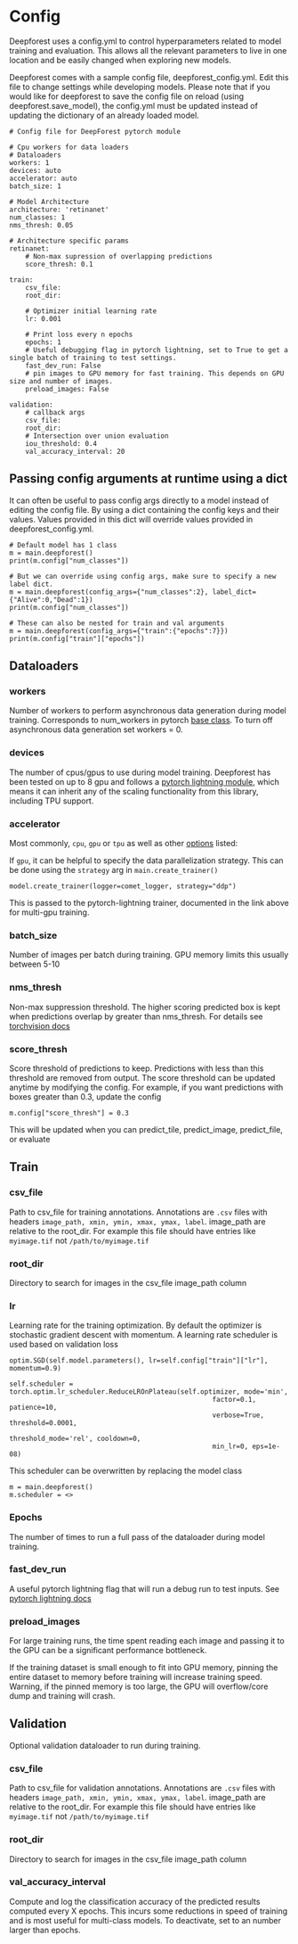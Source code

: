 # Config

Deepforest uses a config.yml to control hyperparameters related to model training and evaluation. This allows all the relevant parameters to live in one location and be easily changed when exploring new models.

Deepforest comes with a sample config file, deepforest_config.yml. Edit this file to change settings while developing models. Please note that if you would like for deepforest to save the config file on reload (using deepforest.save_model), 
the config.yml must be updated instead of updating the dictionary of an already loaded model.

```
# Config file for DeepForest pytorch module

# Cpu workers for data loaders
# Dataloaders
workers: 1
devices: auto
accelerator: auto
batch_size: 1

# Model Architecture
architecture: 'retinanet'
num_classes: 1
nms_thresh: 0.05

# Architecture specific params
retinanet:
    # Non-max supression of overlapping predictions
    score_thresh: 0.1

train:
    csv_file:
    root_dir:
    
    # Optimizer initial learning rate
    lr: 0.001

    # Print loss every n epochs
    epochs: 1
    # Useful debugging flag in pytorch lightning, set to True to get a single batch of training to test settings.
    fast_dev_run: False
    # pin images to GPU memory for fast training. This depends on GPU size and number of images.
    preload_images: False
    
validation:
    # callback args
    csv_file: 
    root_dir:
    # Intersection over union evaluation
    iou_threshold: 0.4
    val_accuracy_interval: 20
```
## Passing config arguments at runtime using a dict

It can often be useful to pass config args directly to a model instead of editing the config file. By using a dict containing the config keys and their values. Values provided in this dict will override values provided in deepforest_config.yml.

```
# Default model has 1 class
m = main.deepforest()
print(m.config["num_classes"])

# But we can override using config args, make sure to specify a new label dict.
m = main.deepforest(config_args={"num_classes":2}, label_dict={"Alive":0,"Dead":1})
print(m.config["num_classes"])

# These can also be nested for train and val arguments
m = main.deepforest(config_args={"train":{"epochs":7}})
print(m.config["train"]["epochs"])
```

## Dataloaders

### workers

Number of workers to perform asynchronous data generation during model training. Corresponds to num_workers in pytorch [base class](https://pytorch.org/docs/stable/data.html). To turn off asynchronous data generation set workers = 0.

### devices

The number of cpus/gpus to use during model training. Deepforest has been tested on up to 8 gpu and follows a [pytorch lightning module](https://pytorch-lightning.readthedocs.io/en/stable/advanced/multi_gpu.html?highlight=multi%20gpu), which means it can inherit any of the scaling functionality from this library, including TPU support.

### accelerator

Most commonly, `cpu`, `gpu` or `tpu` as well as other [options](https://pytorch-lightning.readthedocs.io/en/1.4.0/advanced/multi_gpu.html) listed:

If `gpu`, it can be helpful to specify the data parallelization strategy. This can be done using the `strategy` arg in `main.create_trainer()`

```
model.create_trainer(logger=comet_logger, strategy="ddp")
```

This is passed to the pytorch-lightning trainer, documented in the link above for multi-gpu training.

### batch_size

Number of images per batch during training. GPU memory limits this usually between 5-10

### nms_thresh

Non-max suppression threshold. The higher scoring predicted box is kept when predictions overlap by greater than nms_thresh. For details see [torchvision docs](https://pytorch.org/vision/stable/ops.html#torchvision.ops.nms)

### score_thresh

Score threshold of predictions to keep. Predictions with less than this threshold are removed from output.
The score threshold can be updated anytime by modifying the config. For example, if you want predictions with boxes greater than 0.3, update the config

```
m.config["score_thresh"] = 0.3
```

This will be updated when you can predict_tile, predict_image, predict_file, or evaluate

## Train

### csv_file

Path to csv_file for training annotations. Annotations are `.csv` files with headers `image_path, xmin, ymin, xmax, ymax, label`. image_path are relative to the root_dir. 
For example this file should have entries like `myimage.tif` not `/path/to/myimage.tif`

### root_dir

Directory to search for images in the csv_file image_path column

### lr

Learning rate for the training optimization. By default the optimizer is stochastic gradient descent with momentum. A learning rate scheduler is used based on validation loss

```
optim.SGD(self.model.parameters(), lr=self.config["train"]["lr"], momentum=0.9)
```

```
self.scheduler = torch.optim.lr_scheduler.ReduceLROnPlateau(self.optimizer, mode='min', 
                                                   factor=0.1, patience=10, 
                                                   verbose=True, threshold=0.0001, 
                                                   threshold_mode='rel', cooldown=0, 
                                                   min_lr=0, eps=1e-08)
```
This scheduler can be overwritten by replacing the model class

```
m = main.deepforest()
m.scheduler = <>
```

### Epochs

The number of times to run a full pass of the dataloader during model training.

### fast_dev_run

A useful pytorch lightning flag that will run a debug run to test inputs. See [pytorch lightning docs](https://pytorch-lightning.readthedocs.io/en/latest/common/trainer.html?highlight=fast_dev_run#fast-dev-run)

### preload_images

For large training runs, the time spent reading each image and passing it to the GPU can be a significant performance bottleneck.

If the training dataset is small enough to fit into GPU memory, pinning the entire dataset to memory before training will increase training speed. Warning, if the pinned memory is too large, the GPU will overflow/core dump and training will crash.

## Validation

Optional validation dataloader to run during training.

### csv_file

Path to csv_file for validation annotations. Annotations are `.csv` files with headers `image_path, xmin, ymin, xmax, ymax, label`. image_path are relative to the root_dir. 
For example this file should have entries like `myimage.tif` not `/path/to/myimage.tif`

### root_dir

Directory to search for images in the csv_file image_path column

### val_accuracy_interval

Compute and log the classification accuracy of the predicted results computed every X epochs. 
This incurs some reductions in speed of training and is most useful for multi-class models. To deactivate, set to an number larger than epochs.
